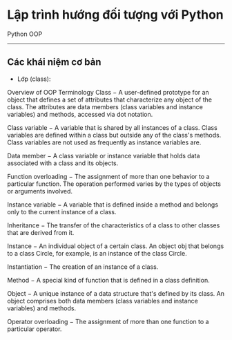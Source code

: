 # Lập trình hướng đối tượng với Python

Python OOP

---

## Các khái niệm cơ bản

- Lớp (class): 

Overview of OOP Terminology
Class − A user-defined prototype for an object that defines a set of attributes that characterize any object of the class. The attributes are data members (class variables and instance variables) and methods, accessed via dot notation.

Class variable − A variable that is shared by all instances of a class. Class variables are defined within a class but outside any of the class's methods. Class variables are not used as frequently as instance variables are.

Data member − A class variable or instance variable that holds data associated with a class and its objects.

Function overloading − The assignment of more than one behavior to a particular function. The operation performed varies by the types of objects or arguments involved.

Instance variable − A variable that is defined inside a method and belongs only to the current instance of a class.

Inheritance − The transfer of the characteristics of a class to other classes that are derived from it.

Instance − An individual object of a certain class. An object obj that belongs to a class Circle, for example, is an instance of the class Circle.

Instantiation − The creation of an instance of a class.

Method − A special kind of function that is defined in a class definition.

Object − A unique instance of a data structure that's defined by its class. An object comprises both data members (class variables and instance variables) and methods.

Operator overloading − The assignment of more than one function to a particular operator.